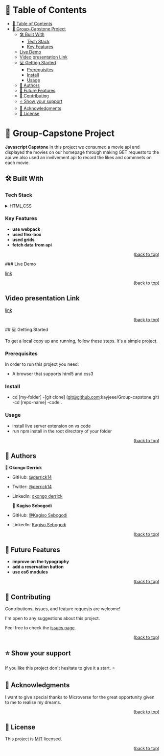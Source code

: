 # 📗 Table of Contents
- [📗 Table of Contents](#-table-of-contents)
- [📖 Group-Capstone Project ](#-group-capstone-project-)
  - [🛠 Built With ](#-built-with-)
    - [Tech Stack ](#tech-stack-)
    - [Key Features ](#key-features-)
  - [Live Demo](#live-demo)
  - [Video presentation Link](#video-presentation-link)
  - [💻 Getting Started ](#-getting-started-)
    - [Prerequisites](#prerequisites)
    - [Install](#install)
    - [Usage](#usage)
  - [👥 Authors ](#-authors-)
  - [🔭 Future Features ](#-future-features-)
  - [🤝 Contributing ](#-contributing-)
  - [⭐️ Show your support ](#️-show-your-support-)
  - [🙏 Acknowledgments ](#-acknowledgments-)
  - [📝 License ](#-license-)



# 📖 Group-Capstone Project <a name="about-project"></a>


**Javascript Capstone** In this project we consumed a movie api and displayed the movies on our homepage through making GET requests to the api.we also used an invilvement api to record the likes and commnets on each movie.
## 🛠 Built With <a name="built-with"></a>

### Tech Stack <a name="tech-stack"></a>

<details>
  <summary>HTML,CSS</summary>
  <summary>Javasript</summary>
  <summary>Linters</summary>
  <summary>Github</summary>
   <summary>nodejs</summary>
</details>


### Key Features <a name="key-features"></a>

- **use webpack**
- **used flex-box**
- **used grids**
- **fetch data from api**

<p align="right">(<a href="#readme-top">back to top</a>)</p>
### Live Demo <a name="live-demo"></a>


[link](https://kayjeee.github.io/Group-capstone/dist/)

<p align="right">(<a href="#readme-top">back to top</a>)</p>

## Video presentation Link

 [link](https://drive.google.com/file/d/1wDuAy13O13CUaOgMJsHIMNwyzkaqJigV/view?usp=sharing)

 <p align="right">(<a href="#readme-top">back to top</a>)</p>
## 💻 Getting Started <a name="getting-started"></a>

To get a local copy up and running, follow these steps. It's a simple project.

### Prerequisites
In order to run this project you need:
- A browser that supports html5 and css3

### Install

- cd [my-folder]
-[git clone] (git@github.com:kayjeee/Group-capstone.git)
-cd [repo-name]
-code .

### Usage

- install live server extension on vs code
- run npm install in the root directory of your folder

<p align="right">(<a href="#readme-top">back to top</a>)</p>

## 👥 Authors <a name="authors"></a>

👤 **Okongo Derrick**
    
- GitHub: [@derrick14](https://github.com/derrick14/51)
- Twitter: [@derrick14](https://twitter.com/DerrickHayle)
- LinkedIn: [okongo derrick](https://www.linkedin.com/in/okongo-derrick-a0147622b/)
  
  👤 **Kagiso Sebogodi**
    
- GitHub: [@Kagiso Sebogodi](https://github.com/kayjeee)
- LinkedIn: [Kagiso Sebogodi](https://www.linkedin.com/in/kagiso-sebogodi/)

<p align="right">(<a href="#readme-top">back to top</a>)</p>

## 🔭 Future Features <a name="future-features"></a>

- **improve on the typography**
- **add a reservation button**
- **use es6 modules**

<p align="right">(<a href="#readme-top">back to top</a>)</p>

## 🤝 Contributing <a name="contributing"></a>

Contributions, issues, and feature requests are welcome!

I'm open to any suggestions about this project.

Feel free to check the [issues page](https://github.com/kayjeee/Group-capstone/issues).


<p align="right">(<a href="#readme-top">back to top</a>)</p>

## ⭐️ Show your support <a name="support"></a>

If you like this project don't hesitate to give it a start. ⭐️

## 🙏 Acknowledgments <a name="acknowledgements"></a>

I want to give special thanks to Microverse for the great opportunity given to me to realise my dreams.

<p align="right">(<a href="#readme-top">back to top</a>)</p>

## 📝 License <a name="license"></a>

This project is [MIT](./LICENSE.md) licensed.

<p align="right">(<a href="#readme-top">back to top</a>)</p>
